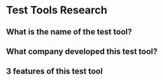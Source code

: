 # Test Tools Research



## What is the name of the test tool?



## What company developed this test tool?




## 3 features of this test tool




